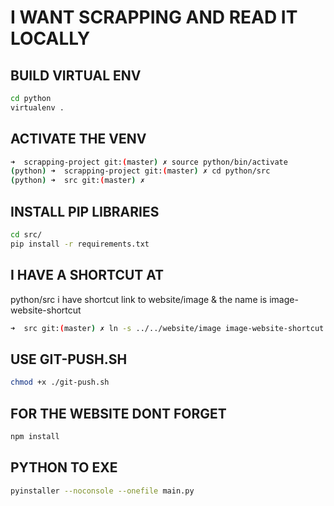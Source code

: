 # I WANT SCRAPPING AND READ IT LOCALLY 

## BUILD VIRTUAL ENV
```bash
cd python
virtualenv .
```

## ACTIVATE THE VENV
```bash
➜  scrapping-project git:(master) ✗ source python/bin/activate
(python) ➜  scrapping-project git:(master) ✗ cd python/src 
(python) ➜  src git:(master) ✗ 
```

## INSTALL PIP LIBRARIES
```bash
cd src/
pip install -r requirements.txt
```

## I HAVE A SHORTCUT AT 
python/src i have shortcut link to website/image & the name is image-website-shortcut
```bash
➜  src git:(master) ✗ ln -s ../../website/image image-website-shortcut 
```

## USE GIT-PUSH.SH
```bash
chmod +x ./git-push.sh
```
## FOR THE WEBSITE DONT FORGET 
```bash
npm install
```

## PYTHON TO EXE
```bash
pyinstaller --noconsole --onefile main.py
```
